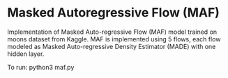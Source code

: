 # Masked Autoregressive Flow (MAF)

Implementation of Masked Auto-regressive Flow (MAF) model trained on moons dataset from Kaggle.
MAF is implemented using 5 flows, each flow modeled as Masked Auto-regressive Density Estimator (MADE) with one hidden layer.


To run:
python3 maf.py

